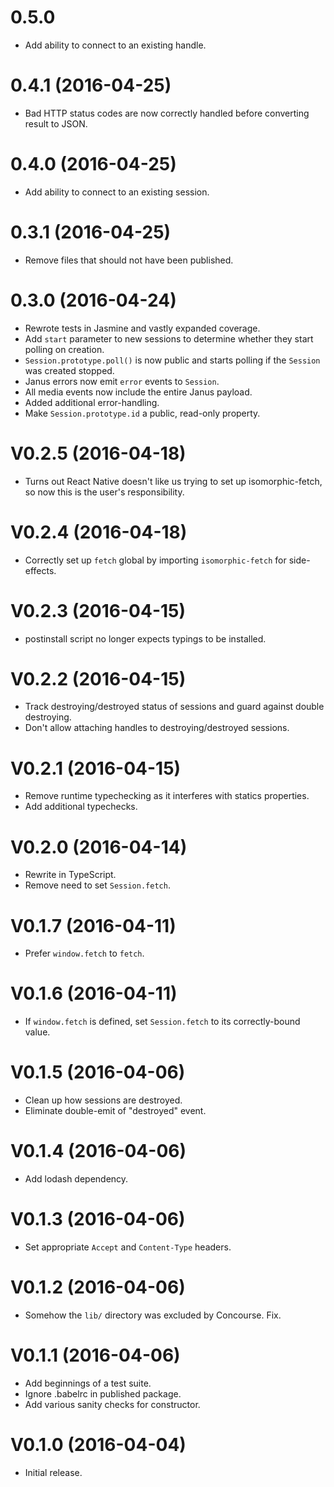 # 0.5.0

 * Add ability to connect to an existing handle.

# 0.4.1 (2016-04-25)

 * Bad HTTP status codes are now correctly handled before converting result to JSON.

# 0.4.0 (2016-04-25)

 * Add ability to connect to an existing session.

# 0.3.1 (2016-04-25)

 * Remove files that should not have been published.

# 0.3.0 (2016-04-24)

 * Rewrote tests in Jasmine and vastly expanded coverage.
 * Add `start` parameter to new sessions to determine whether they start polling on creation.
 * `Session.prototype.poll()` is now public and starts polling if the `Session` was created stopped.
 * Janus errors now emit `error` events to `Session`.
 * All media events now include the entire Janus payload.
 * Added additional error-handling.
 * Make `Session.prototype.id` a public, read-only property.

# V0.2.5 (2016-04-18)

 * Turns out React Native doesn't like us trying to set up isomorphic-fetch, so now this is the user's responsibility.

# V0.2.4 (2016-04-18)

 * Correctly set up `fetch` global by importing `isomorphic-fetch` for side-effects.

# V0.2.3 (2016-04-15)

 * postinstall script no longer expects typings to be installed.

# V0.2.2 (2016-04-15)

 * Track destroying/destroyed status of sessions and guard against double destroying.
 * Don't allow attaching handles to destroying/destroyed sessions.

# V0.2.1 (2016-04-15)

 * Remove runtime typechecking as it interferes with statics properties.
 * Add additional typechecks.

# V0.2.0 (2016-04-14)

 * Rewrite in TypeScript.
 * Remove need to set `Session.fetch`.

# V0.1.7 (2016-04-11)

 * Prefer `window.fetch` to `fetch`.

# V0.1.6 (2016-04-11)

 * If `window.fetch` is defined, set `Session.fetch` to its correctly-bound value.

# V0.1.5 (2016-04-06)

 * Clean up how sessions are destroyed.
 * Eliminate double-emit of "destroyed" event.

# V0.1.4 (2016-04-06)

 * Add lodash dependency.

# V0.1.3 (2016-04-06)

 * Set appropriate `Accept` and `Content-Type` headers.

# V0.1.2 (2016-04-06)

 * Somehow the `lib/` directory was excluded by Concourse. Fix.

# V0.1.1 (2016-04-06)

 * Add beginnings of a test suite.
 * Ignore .babelrc in published package.
 * Add various sanity checks for constructor.

# V0.1.0 (2016-04-04)

 * Initial release.
